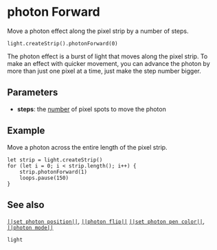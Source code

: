 # photon Forward

Move a photon effect along the pixel strip by a number of steps.

```sig
light.createStrip().photonForward(0)
```

The photon effect is a burst of light that moves along the pixel strip. To make
an effect with quicker movement, you can advance the photon by more than just
one pixel at a time, just make the step number bigger.

## Parameters

* **steps**: the [number](/types/number) of pixel spots to move the photon

## Example

Move a photon across the entire length of the pixel strip.

```blocks
let strip = light.createStrip()
for (let i = 0; i < strip.length(); i++) {
    strip.photonForward(1)
    loops.pause(150)
}
```
## See also

[``||set photon position||``](/reference/light/neopixelstrip/set-photon-position),
[``||photon flip||``](/reference/light/neopixelstrip/photon-flip)
[``||set photon pen color||``](/reference/light/neopixelstrip/set-photon-pen-color),
[``||photon mode||``](/reference/light/neopixelstrip/set-photon-mode)

```package
light
```


